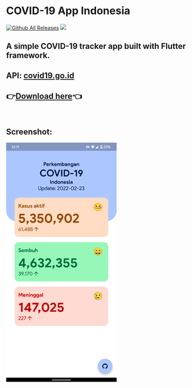 # COVID-19 App Indonesia
[![Github All Releases](https://img.shields.io/github/downloads/ronaldichandra/covid19-app/total.svg)]()
![](https://img.shields.io/github/stars/ronaldichandra/covid19-app)
## A simple COVID-19 tracker app built with Flutter framework. 
## API: [covid19.go.id](https://data.covid19.go.id/public/api/update.json)
## 👉[Download here](https://github.com/ronaldichandra/covid19-app/releases)👈

<br>

## Screenshot:
<img src="https://raw.githubusercontent.com/ronaldichandra/covid19-app/main/screenshots/ss2.png" width="300">
